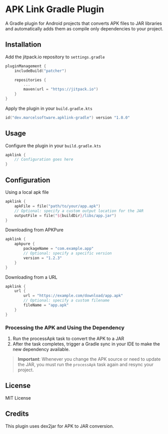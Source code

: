 # APK Link Gradle Plugin

A Gradle plugin for Android projects that converts APK files to JAR libraries and automatically adds them as compile only dependencies to your project.

## Installation 

Add the jitpack.io repository to `settings.gradle`

```kotlin
pluginManagement {
    includeBuild("patcher")

    repositories {
        ...
        maven(url = "https://jitpack.io")
    }
}
```
Apply the plugin in your `build.gradle.kts`

```kotlin
id("dev.marcelsoftware.apklink-gradle") version "1.0.0"
```

## Usage

Configure the plugin in your `build.gradle.kts`

```kotlin
apklink {
    // Configuration goes here
}
```

## Configuration

Using a local apk file

```kotlin
apklink {
    apkFile = file("path/to/your/app.apk")
    // Optional: specify a custom output location for the JAR
    outputFile = file("${buildDir}/libs/app.jar")
}
```

Downloading from APKPure

```kotlin
apklink {
    apkpure {
        packageName = "com.example.app"
        // Optional: specify a specific version
        version = "1.2.3"
    }
}
```

Downloading from a URL
```kotlin
apklink {
    url {
        url = "https://example.com/download/app.apk"
        // Optional: specify a custom filename
        fileName = "app.apk"
    }
}
```

### Processing the APK and Using the Dependency

1. Run the processApk task to convert the APK to a JAR
2. After the task completes, trigger a Gradle sync in your IDE to make the new dependency available.
> **Important**: Whenever you change the APK source or need to update the JAR, you must run the `processApk` task again and resync your project.

## License
MIT License

## Credits
This plugin uses dex2jar for APK to JAR conversion.




